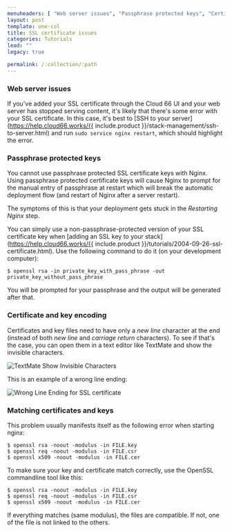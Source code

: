 ```yaml
---
menuheaders: [ "Web server issues", "Passphrase protected keys", "Certificate and key encoding", "Matching certificates and keys" ]
layout: post
template: one-col
title: SSL certificate issues
categories: Tutorials
lead: ""
legacy: true

permalink: /:collection/:path
---
```




### Web server issues

If you've added your SSL certificate through the Cloud 66 UI and your web server has stopped serving content, it's likely that there's some error with your SSL certificate. In this case, it's best to [SSH to your server](https://help.cloud66.works/{{ include.product }}/stack-management/ssh-to-server.html) and run `sudo service nginx restart`, which should highlight the error.


### Passphrase protected keys

You cannot use passphrase protected SSL certificate keys with Nginx. Using passphrase protected certificate keys will cause Nginx to prompt for the manual entry of passphrase at restart which will break the automatic deployment flow (and restart of Nginx after a server restart).

The symptoms of this is that your deployment gets stuck in the _Restarting Nginx_ step.

You can simply use a non-passphrase-protected version of your SSL certificate key when [adding an SSL key to your stack](https://help.cloud66.works/{{ include.product }}/tutorials/2004-09-26-ssl-certificate.html). Use the following command to do it (on your development computer):

```
$ openssl rsa -in private_key_with_pass_phrase -out private_key_without_pass_phrase
```

You will be prompted for your passphrase and the output will be generated after that.


### Certificate and key encoding

Certificates and key files need to have only a _new line_ character at the end (instead of both _new line_ and _carriage return_ characters). To see if that's the case, you can open them in a text editor like TextMate and show the invisible characters.  

![TextMate Show Invisible Characters](http://assets.cloud66.com/help/images/show_invisible_characters_textmate.png)

This is an example of a wrong line ending:

![Wrong Line Ending for SSL certificate](http://assets.cloud66.com/help/images/wrong_encoding_of_ssl_certificate.png)


### Matching certificates and keys

This problem usually manifests itself as the following error when starting nginx:

```
$ openssl rsa -noout -modulus -in FILE.key
$ openssl req -noout -modulus -in FILE.csr
$ openssl x509 -noout -modulus -in FILE.cer
```

To make sure your key and certificate match correctly, use the OpenSSL commandline tool like this:

```
$ openssl rsa -noout -modulus -in FILE.key
$ openssl req -noout -modulus -in FILE.csr
$ openssl x509 -noout -modulus -in FILE.cer
```

If everything matches (same modulus), the files are compatible. If not, one of the file is not linked to the others.

